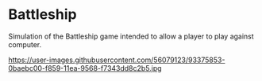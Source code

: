 # Battleship

Simulation of the Battleship game intended to allow a player to play against computer.

https://user-images.githubusercontent.com/56079123/93375853-0baebc00-f859-11ea-9568-f7343dd8c2b5.jpg
